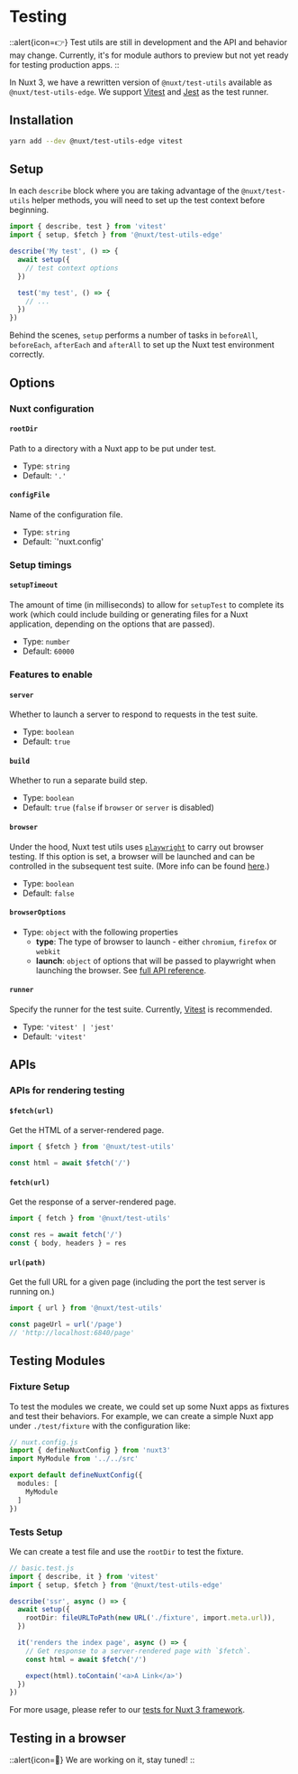 # Testing

::alert{icon=👉}
Test utils are still in development and the API and behavior may change. Currently, it's for module authors to preview but not yet ready for testing production apps.
::

In Nuxt 3, we have a rewritten version of `@nuxt/test-utils` available as `@nuxt/test-utils-edge`. We support [Vitest](https://github.com/vitest-dev/vitest) and [Jest](https://jestjs.io/) as the test runner.

## Installation

```bash
yarn add --dev @nuxt/test-utils-edge vitest
```

## Setup

In each `describe` block where you are taking advantage of the `@nuxt/test-utils` helper methods, you will need to set up the test context before beginning.

```ts
import { describe, test } from 'vitest'
import { setup, $fetch } from '@nuxt/test-utils-edge'

describe('My test', () => {
  await setup({
    // test context options
  })

  test('my test', () => {
    // ...
  })
})
```

Behind the scenes, `setup` performs a number of tasks in `beforeAll`, `beforeEach`, `afterEach` and `afterAll` to set up the Nuxt test environment correctly.

## Options

### Nuxt configuration

#### `rootDir`

Path to a directory with a Nuxt app to be put under test.

* Type: `string`
* Default: `'.'`

#### `configFile`

Name of the configuration file.

* Type: `string`
* Default: `'nuxt.config'

<!--
#### config

Object with configuration overrides.

* Type: `NuxtConfig`
* Default: `{}` -->

### Setup timings

#### `setupTimeout`

The amount of time (in milliseconds) to allow for `setupTest` to complete its work (which could include building or generating files for a Nuxt application, depending on the options that are passed).

* Type: `number`
* Default: `60000`

### Features to enable

#### `server`

Whether to launch a server to respond to requests in the test suite.

* Type: `boolean`
* Default: `true`

#### `build`

Whether to run a separate build step.

* Type: `boolean`
* Default: `true` (`false` if `browser` or `server` is disabled)

#### `browser`

Under the hood, Nuxt test utils uses [`playwright`](https://playwright.dev/) to carry out browser testing. If this option is set, a browser will be launched and can be controlled in the subsequent test suite. (More info can be found [here](/guide/going-further/testing).)

* Type: `boolean`
* Default: `false`

#### `browserOptions`

* Type: `object` with the following properties
  * **type**: The type of browser to launch - either `chromium`, `firefox` or `webkit`
  * **launch**: `object` of options that will be passed to playwright when launching the browser. See [full API reference](https://playwright.dev/#version=master&path=docs%2Fapi.md&q=browsertypelaunchoptions).

#### `runner`

Specify the runner for the test suite. Currently, [Vitest](https://vitest.dev/) is recommended.

* Type: `'vitest' | 'jest'`
* Default: `'vitest'`

## APIs

### APIs for rendering testing

#### `$fetch(url)`

Get the HTML of a server-rendered page.

```ts
import { $fetch } from '@nuxt/test-utils'

const html = await $fetch('/')
```

#### `fetch(url)`

Get the response of a server-rendered page.

```ts
import { fetch } from '@nuxt/test-utils'

const res = await fetch('/')
const { body, headers } = res
```

#### `url(path)`

Get the full URL for a given page (including the port the test server is running on.)

```ts
import { url } from '@nuxt/test-utils'

const pageUrl = url('/page')
// 'http://localhost:6840/page'
```

## Testing Modules

### Fixture Setup

To test the modules we create, we could set up some Nuxt apps as fixtures and test their behaviors. For example, we can create a simple Nuxt app under `./test/fixture` with the configuration like:

```ts
// nuxt.config.js
import { defineNuxtConfig } from 'nuxt3'
import MyModule from '../../src'

export default defineNuxtConfig({
  modules: [
    MyModule
  ]
})
```

### Tests Setup

We can create a test file and use the `rootDir` to test the fixture.

```ts
// basic.test.js
import { describe, it } from 'vitest'
import { setup, $fetch } from '@nuxt/test-utils-edge'

describe('ssr', async () => {
  await setup({
    rootDir: fileURLToPath(new URL('./fixture', import.meta.url)),
  })

  it('renders the index page', async () => {
    // Get response to a server-rendered page with `$fetch`.
    const html = await $fetch('/')

    expect(html).toContain('<a>A Link</a>')
  })
})
```

For more usage, please refer to our [tests for Nuxt 3 framework](https://github.com/nuxt/framework/blob/main/test/basic.test.ts).

## Testing in a browser

::alert{icon=🚧}
We are working on it, stay tuned!
::

